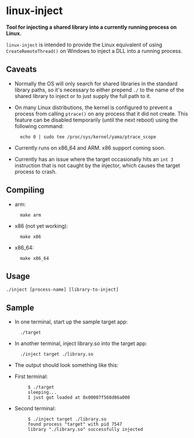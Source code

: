 # linux-inject
**Tool for injecting a shared library into a currently running process on Linux.**

`linux-inject` is intended to provide the Linux equivalent of using `CreateRemoteThread()` on Windows to inject a DLL into a running process.

## Caveats

* Normally the OS will only search for shared libraries in the standard library paths, so it's necessary to either prepend `./` to the name of the shared library to inject or to just supply the full path to it.

* On many Linux distributions, the kernel is configured to prevent a process from calling `ptrace()` on any process that it did not create. This feature can be disabled temporarily (until the next reboot) using the following command:

        echo 0 | sudo tee /proc/sys/kernel/yama/ptrace_scope

* Currently runs on x86_64 and ARM. x86 support coming soon.

* Currently has an issue where the target occasionally hits an `int 3` instruction that is not caught by the injector, which causes the target process to crash.

## Compiling
* arm:

        make arm

* x86 (not yet working):

        make x86

* x86_64:

        make x86_64

## Usage
    ./inject [process-name] [library-to-inject]

## Sample
* In one terminal, start up the sample target app:

        ./target

* In another terminal, inject library.so into the target app:

        ./inject target ./library.so

* The output should look something like this:
 * First terminal:

            $ ./target
            sleeping...
            I just got loaded at 0x00007f568d86a000

 * Second terminal:

            $ ./inject target ./library.so
            found process "target" with pid 7547
            library "./library.so" successfully injected

